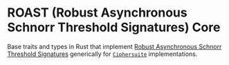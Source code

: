 # ROAST (Robust Asynchronous Schnorr Threshold Signatures) Core

Base traits and types in Rust that
implement [Robust Asynchronous Schnorr Threshold Signatures](https://eprint.iacr.org/2022/550) generically for
[`Ciphersuite`](frost_core::Ciphersuite) implementations.

